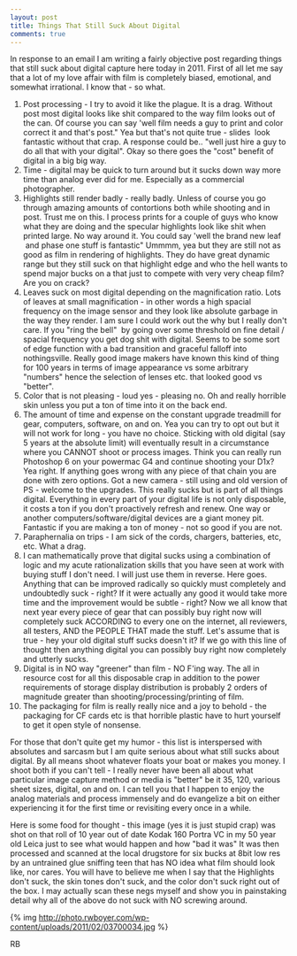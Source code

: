 ```yaml
---
layout: post
title: Things That Still Suck About Digital
comments: true
---
```

In response to an email I am writing a fairly objective post regarding things that still suck about digital capture here today in 2011. First of all let me say that a lot of my love affair with film is completely biased, emotional, and somewhat irrational. I know that - so what.
<ol>
	<li>Post processing - I try to avoid it like the plague. It is a drag. Without post most digital looks like shit compared to the way film looks out of the can. Of course you can say 'well film needs a guy to print and color correct it and that's post." Yea but that's not quite true - slides  look fantastic without that crap. A response could be.. "well just hire a guy to do all that with your digital". Okay so there goes the "cost" benefit of digital in a big big way.</li>
	<li>Time - digital may be quick to turn around but it sucks down way more time than analog ever did for me. Especially as a commercial photographer.</li>
	<li>Highlights still render badly - really badly. Unless of course you go through amazing amounts of contortions both while shooting and in post. Trust me on this. I process prints for a couple of guys who know what they are doing and the specular highlights look like shit when printed large. No way around it. You could say 'well the brand new leaf  and phase one stuff is fantastic" Ummmm, yea but they are still not as good as film in rendering of highlights. They do have great dynamic range but they still suck on that highlight edge and who the hell wants to spend major bucks on a that just to compete with very very cheap film? Are you on crack?</li>
	<li>Leaves suck on most digital depending on the magnification ratio. Lots of leaves at small magnification - in other words a high spacial frequency on the image sensor and they look like absolute garbage in the way they render. I am sure I could work out the why but I really don't care. If you "ring the bell"  by going over some threshold on fine detail / spacial frequency you get dog shit with digital. Seems to be some sort of edge function with a bad transition and graceful falloff into nothingsville. Really good image makers have known this kind of thing for 100 years in terms of image appearance vs some arbitrary "numbers" hence the selection of lenses etc. that looked good vs "better".</li>
	<li>Color that is not pleasing - loud yes - pleasing no. Oh and really horrible skin unless you put a ton of time into it on the back end.</li>
	<li>The amount of time and expense on the constant upgrade treadmill for gear, computers, software, on and on. Yea you can try to opt out but it will not work for long - you have no choice. Sticking with old digital (say 5 years at the absolute limit) will eventually result in a circumstance where you CANNOT shoot or process images. Think you can really run Photoshop 6 on your powermac G4 and continue shooting your D1x? Yea right. If anything goes wrong with any piece of that chain you are done with zero options. Got a new camera - still using and old version of PS - welcome to the upgrades. This really sucks but is part of all things digital. Everything in every part of your digital life is not only disposable, it costs a ton if you don't proactively refresh and renew. One way or another computers/software/digital devices are a giant money pit. Fantastic if you are making a ton of money - not so good if you are not.</li>
	<li>Paraphernalia on trips - I am sick of the cords, chargers, batteries, etc, etc. What a drag.</li>
	<li>I can mathematically prove that digital sucks using a combination of logic and my acute rationalization skills that you have seen at work with buying stuff I don't need. I will just use them in reverse. Here goes. Anything that can be improved radically so quickly must completely and undoubtedly suck - right? If it were actually any good it would take more time and the improvement would be subtle - right? Now we all know that next year every piece of gear that can possibly buy right now will completely suck ACCORDING to every one on the internet, all reviewers, all testers, AND the PEOPLE THAT made the stuff. Let's assume that is true - hey your old digital stuff sucks doesn't it? If we go with this line of thought then anything digital you can possibly buy right now completely and utterly sucks.</li>
	<li>Digital is in NO way "greener" than film - NO F'ing way. The all in resource cost for all this disposable crap in addition to the power requirements of storage display distribution is probably 2 orders of magnitude greater than shooting/processing/printing of film.</li>
	<li>The packaging for film is really really nice and a joy to behold - the packaging for CF cards etc is that horrible plastic have to hurt yourself to get it open style of nonsense.</li>
</ol>
For those that don't quite get my humor - this list is interspersed with absolutes and sarcasm but I am quite serious about what still sucks about digital. By all means shoot whatever floats your boat or makes you money. I shoot both if you can't tell - I really never have been all about what particular image capture method or media is "better" be it 35, 120, various sheet sizes, digital, on and on. I can tell you that I happen to enjoy the analog materials and process immensely and do evangelize a bit on either experiencing it for the first time or revisiting every once in a while.

Here is some food for thought - this image (yes it is just stupid crap) was shot on that roll of 10 year out of date Kodak 160 Portra VC in my 50 year old Leica just to see what would happen and how "bad it was" It was then processed and scanned at the local drugstore for six bucks at 8bit low res by an untrained glue sniffing teen that has NO idea what film should look like, nor cares. You will have to believe me when I say that the Highlights don't suck, the skin tones don't suck, and the color don't suck right out of the box. I may actually scan these negs myself and show you in painstaking detail why all of the above do not suck with NO screwing around.

{% img http://photo.rwboyer.com/wp-content/uploads/2011/02/03700034.jpg %}

RB